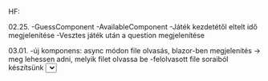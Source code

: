 HF:

02.25.
-GuessComponent
-AvailableComponent
-Játék kezdetétől eltelt idő megjelenítése
-Vesztes játék után a question megjelenítése

03.01.
-új komponens: async módon file olvasás, blazor-ben megjelenítés
-> meg lehessen adni, melyik filet olvassa be
-felolvasott file soraiból készítsünk <select> ill. <listbox> elemeket
-szövegesen gyűjtsük be az aktuális időjárást valamelyik internetes szolgáltatótól (async)
    v./& 
-paraméterként megadni dátumot, pénznemet -> adott napon érvényes árfolyamának lekérdezése